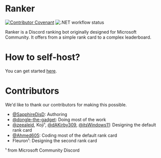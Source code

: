 # Ranker
[![Contributor Covenant](https://img.shields.io/badge/Contributor%20Covenant-2.1-4baaaa.svg)](CODE_OF_CONDUCT.md)
![.NET workflow status](https://github.com/SapphireDisD/Ranker/actions/workflows/dotnet.yml/badge.svg)

Ranker is a Discord ranking bot originally designed for Microsoft Community. It offers from a simple rank card to a complex leaderboard.

# How to self-host?
You can get started [here](/docs/get-started/ddev.md).

# Contributors
We'd like to thank our contributors for making this possible. 
- [@SapphireDisD](https://github.com/SapphireDisD): Authoring
- [@dongle-the-gadget](https://github.com/dongle-the-gadget): Doing most of the work
- [@zeealeid](https://github.com/zeealeid), Koji¹, [@dAKirby309](https://github.com/dAKirby309), [@itsWindows11](https://github.com/itsWindows11): Designing the default rank card
- [@Ahmed605](https://github.com/Ahmed605): Coding most of the default rank card
- Fleuron¹: Designing the second rank card

¹ from Microsoft Community Discord

